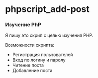 # phpscript_add-post

### Изучение PhP

Я пишу это скрип с целью изучения PHP.

Возможности скрипта:
  - Регистрация пользователей
  - Вход по логину и паролу
  - Читение поста
  - Добавление поста
